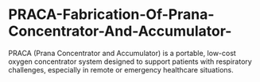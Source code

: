 # PRACA-Fabrication-Of-Prana-Concentrator-And-Accumulator-
PRACA (Prana Concentrator and Accumulator) is a portable, low-cost oxygen concentrator system designed to support patients with respiratory challenges, especially in remote or emergency healthcare situations.
